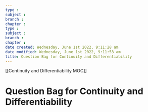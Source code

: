 ```yaml
---
type : 
subject : 
branch :
chapter :
type : 
subject : 
branch :
chapter :
date created: Wednesday, June 1st 2022, 9:11:28 am
date modified: Wednesday, June 1st 2022, 9:11:53 am
title: Question Bag for Continuity and Differentiability
---
```


[[Continuity and Differentiability MOC]]

# Question Bag for Continuity and Differentiability

